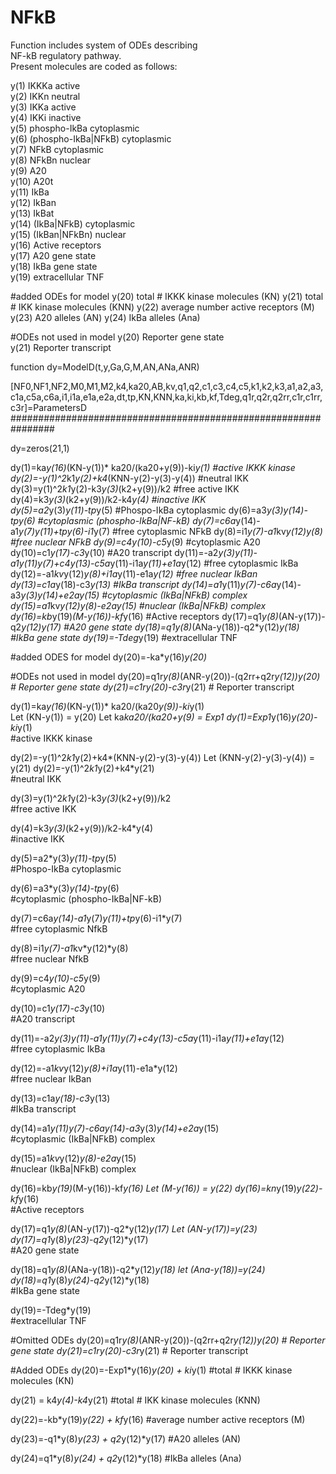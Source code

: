 # NFkB
                                                              
Function includes system of ODEs describing       
NF-kB regulatory pathway.                         
Present molecules are coded as follows:           
                                                 
y(1)   IKKKa active                               
y(2)   IKKn   neutral                                 
y(3)   IKKa   active                              
y(4)   IKKi   inactive                            
y(5)   phospho-IkBa cytoplasmic                   
y(6)   (phospho-IkBa|NFkB) cytoplasmic              
y(7)   NFkB  cytoplasmic                          
y(8)   NFkBn  nuclear                             
y(9)   A20                                        
y(10)  A20t                                       
y(11)  IkBa                                       
y(12)  IkBan                                      
y(13)  IkBat                                            
y(14)  (IkBa|NFkB) cytoplasmic                     
y(15)  (IkBan|NFkBn) nuclear                        
y(16)  Active receptors                           
y(17)  A20 gene state                                   
y(18)  IkBa gene state                            
y(19)  extracellular TNF                           

#added ODEs for model
y(20) total # IKKK kinase molecules (KN)
y(21) total # IKK kinase molecules (KNN)
y(22) average number active receptors (M)
y(23) A20 alleles (AN)
y(24) IkBa alleles (Ana)

     
#ODEs not used in model
y(20) Reporter gene state                         
y(21) Reporter transcript                         

function dy=ModelD(t,y,Ga,G,M,AN,ANa,ANR)

[NF0,NF1,NF2,M0,M1,M2,k4,ka20,AB,kv,q1,q2,c1,c3,c4,c5,k1,k2,k3,a1,a2,a3,c1a,c5a,c6a,i1,i1a,e1a,e2a,dt,tp,KN,KNN,ka,ki,kb,kf,Tdeg,q1r,q2r,q2rr,c1r,c1rr,c3r]=ParametersD
 ################################################################
 
dy=zeros(21,1)

dy(1)=ka*y(16)*(KN-y(1))* ka20/(ka20+y(9))-ki*y(1)                          #active IKKK kinase 
dy(2)=-y(1)^2*k1*y(2)+k4*(KNN-y(2)-y(3)-y(4))                                 #neutral IKK   
dy(3)=y(1)^2*k1*y(2)-k3*y(3)*(k2+y(9))/k2                                     #free active IKK                                                            
dy(4)=k3*y(3)*(k2+y(9))/k2-k4*y(4)                                            #inactive IKK   
dy(5)=a2*y(3)*y(11)-tp*y(5)                                                   #Phospo-IkBa cytoplasmic 
dy(6)=a3*y(3)*y(14)-tp*y(6)                                                   #cytoplasmic (phospho-IkBa|NF-kB) 
dy(7)=c6a*y(14)-a1*y(7)*y(11)+tp*y(6)-i1*y(7)                                 #free cytoplasmic NFkB
dy(8)=i1*y(7)-a1*kv*y(12)*y(8)                                                #free nuclear NFkB
dy(9)=c4*y(10)-c5*y(9)                                                        #cytoplasmic A20
dy(10)=c1*y(17)-c3*y(10)                                                          #A20 transcript
dy(11)=-a2*y(3)*y(11)-a1*y(11)*y(7)+c4*y(13)-c5a*y(11)-i1a*y(11)+e1a*y(12)    #free cytoplasmic IkBa
dy(12)=-a1*kv*y(12)*y(8)+i1a*y(11)-e1a*y(12)                                  #free nuclear IkBan
dy(13)=c1a*y(18)-c3*y(13)                                                        #IkBa transcript
dy(14)=a1*y(11)*y(7)-c6a*y(14)-a3*y(3)*y(14)+e2a*y(15)                        #cytoplasmic (IkBa|NFkB) complex
dy(15)=a1*kv*y(12)*y(8)-e2a*y(15)                                             #nuclear (IkBa|NFkB) complex
dy(16)=kb*y(19)*(M-y(16))-kf*y(16)                                            #Active receptors
dy(17)=q1*y(8)*(AN-y(17))-q2*y(12)*y(17)                                      #A20 gene state
dy(18)=q1*y(8)*(ANa-y(18))-q2*y(12)*y(18)                                     #IkBa gene state
dy(19)=-Tdeg*y(19)                                                            #extracellular TNF

#added ODES for model 
dy(20)=-ka*y(16)*y(20)*

#ODEs not used in model
dy(20)=q1r*y(8)*(ANR-y(20))-(q2rr+q2r*y(12))*y(20)                      # Reporter gene state 
dy(21)=c1r*y(20)-c3r*y(21)                                              # Reporter transcript  

dy(1)=ka*y(16)*(KN-y(1))* ka20/(ka20*y(9))-ki*y(1)  
Let (KN-y(1)) = y(20)
Let ka*ka20/(ka20+y(9) = Exp1
dy(1)=Exp1*y(16)*y(20)-ki*y(1)                         
#active IKKK kinase 

dy(2)=-y(1)^2*k1*y(2)+k4*(KNN-y(2)-y(3)-y(4))
Let (KNN-y(2)-y(3)-y(4)) = y(21)
dy(2)=-y(1)^2*k1*y(2)+k4*y(21)                                 
#neutral IKK   

dy(3)=y(1)^2*k1*y(2)-k3*y(3)*(k2+y(9))/k2                                    
#free active IKK                                                
                                    
dy(4)=k3*y(3)*(k2+y(9))/k2-k4*y(4)                                            
#inactive IKK   

dy(5)=a2*y(3)*y(11)-tp*y(5)                                                   
#Phospo-IkBa cytoplasmic 

dy(6)=a3*y(3)*y(14)-tp*y(6)                                                   
#cytoplasmic (phospho-IkBa|NF-kB) 

dy(7)=c6a*y(14)-a1*y(7)*y(11)+tp*y(6)-i1*y(7)                                 
#free cytoplasmic NfkB

dy(8)=i1*y(7)-a1*kv*y(12)*y(8)                                                
#free nuclear NfkB

dy(9)=c4*y(10)-c5*y(9)                                                        
#cytoplasmic A20

dy(10)=c1*y(17)-c3*y(10)                                                          
#A20 transcript

dy(11)=-a2*y(3)*y(11)-a1*y(11)*y(7)+c4*y(13)-c5a*y(11)-i1a*y(11)+e1a*y(12)    
#free cytoplasmic IkBa

dy(12)=-a1*kv*y(12)*y(8)+i1a*y(11)-e1a*y(12)                                  
#free nuclear IkBan

dy(13)=c1a*y(18)-c3*y(13)                                                        
#IkBa transcript

dy(14)=a1*y(11)*y(7)-c6a*y(14)-a3*y(3)*y(14)+e2a*y(15)                        
#cytoplasmic (IkBa|NFkB) complex

dy(15)=a1*kv*y(12)*y(8)-e2a*y(15)                                             
#nuclear (IkBa|NFkB) complex
 
dy(16)=kb*y(19)*(M-y(16))-kf*y(16)
Let (M-y(16)) = y(22)
dy(16)=kn*y(19)*y(22)-kf*y(16)                                            
#Active receptors

dy(17)=q1*y(8)*(AN-y(17))-q2*y(12)*y(17)
Let (AN-y(17))=y(23)
dy(17)=q1*y(8)*y(23)-q2*y(12)*y(17)                                     
#A20 gene state

dy(18)=q1*y(8)*(ANa-y(18))-q2*y(12)*y(18)
let (Ana-y(18))=y(24)
dy(18)=q1*y(8)*y(24)-q2*y(12)*y(18)                                     
#IkBa gene state

dy(19)=-Tdeg*y(19)                                                            
#extracellular TNF
 
 
#Omitted ODEs
dy(20)=q1r*y(8)*(ANR-y(20))-(q2rr+q2r*y(12))*y(20)                      # Reporter gene state 
dy(21)=c1r*y(20)-c3r*y(21)                                              # Reporter transcript  

#Added ODEs
dy(20)=-Exp1*y(16)*y(20) + ki*y(1)
#total # IKKK kinase molecules (KN)

dy(21) = k4*y(4)-k4*y(21)
#total # IKK kinase molecules (KNN)

dy(22)=-kb*y(19)*y(22) + kf*y(16)
#average number active receptors (M)

dy(23)=-q1*y(8)*y(23) + q2*y(12)*y(17)
#A20 alleles (AN)

dy(24)=q1*y(8)*y(24) + q2*y(12)*y(18)
#IkBa alleles (Ana)


